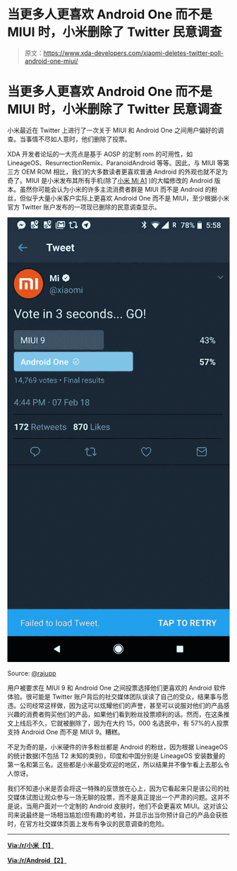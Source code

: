 # 当更多人更喜欢 Android One 而不是 MIUI 时，小米删除了 Twitter 民意调查

> 原文：<https://www.xda-developers.com/xiaomi-deletes-twitter-poll-android-one-miui/>

# 当更多人更喜欢 Android One 而不是 MIUI 时，小米删除了 Twitter 民意调查

小米最近在 Twitter 上进行了一次关于 MIUI 和 Android One 之间用户偏好的调查。当事情不尽如人意时，他们删除了投票。

XDA 开发者论坛的一大亮点是基于 AOSP 的定制 rom 的可用性，如 LineageOS、ResurrectionRemix、ParanoidAndroid 等等。因此，与 MIUI 等第三方 OEM ROM 相比，我们的大多数读者更喜欢普通 Android 的外观也就不足为奇了。MIUI 是小米发布其所有手机(除了[小米 Mi A1](https://www.xda-developers.com/xiaomi-mi-a1-xda-android-review/) )的大幅修改的 Android 版本。虽然你可能会认为小米的许多主流消费者群是 MIUI 而不是 Android 的粉丝，但似乎大量小米客户实际上更喜欢 Android One 而不是 MIUI，至少根据小米官方 Twitter 账户发布的一项现已删除的民意调查显示。

 <picture>![](img/c3b6c4297db030c537f18018e64bc2cd.png)</picture> 

Source: [@rajupp](https://twitter.com/rajupp/status/961939943655333888)

用户被要求在 MIUI 9 和 Android One 之间投票选择他们更喜欢的 Android 软件体验。很可能是 Twitter 账户背后的社交媒体团队误读了自己的受众，结果事与愿违。公司经常这样做，因为这可以炫耀他们的声誉，甚至可以说服对他们的产品感兴趣的消费者购买他们的产品，如果他们看到粉丝投票顺利的话。然而，在这条推文上线后不久，它就被删除了，因为在大约 15，000 名选民中，有 57%的人投票支持 Android One 而不是 MIUI 9。糟糕。

不足为奇的是，小米硬件的许多粉丝都是 Android 的粉丝，因为根据 LineageOS 的统计数据(不包括 T2 未知的类别)，印度和中国分别是 LineageOS 安装数量的第一名和第三名。这些都是小米最受欢迎的地区，所以结果并不像乍看上去那么令人惊讶。

我们不知道小米是否会将这一特殊的反馈放在心上，因为它看起来只是该公司的社交媒体试图让观众参与一场无聊的投票，而不是真正提出一个严肃的问题。这并不是说，当用户面对一个定制的 Android 皮肤时，他们不会更喜欢 MIUI。这对该公司来说最终是一场相当尴尬(但有趣)的考验，并显示出当你预计自己的产品会获胜时，在官方社交媒体页面上发布有争议的民意调查的危险。

* * *

[**Via:/r/小米【1】**](https://www.reddit.com/r/Xiaomi/comments/7wldm2/remember_the_android_one_v_miui_poll_on_twitter)

[**Via:/r/Android【2】**](https://www.reddit.com/r/Android/comments/7wrbay/xiaomi_deletes_an_android_one_vs_miui_poll_after/)